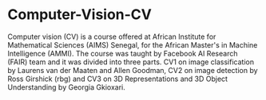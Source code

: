 # Computer-Vision-CV
Computer vision (CV) is a course offered at African Institute for Mathematical Sciences (AIMS) Senegal, for the African Master's in Machine Intelligence (AMMI). The course was taught by Facebook AI Research (FAIR) team and it was divided into three parts.
CV1 on  image classification  by Laurens van der Maaten and Allen Goodman, CV2 on image detection by Ross Girshick (rbg) and CV3 on 3D Representations and 3D Object Understanding by Georgia Gkioxari.
